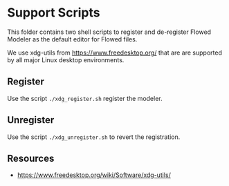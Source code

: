 # Support Scripts

This folder contains two shell scripts to register and de-register
Flowed Modeler as the default editor for Flowed files.

We use xdg-utils from https://www.freedesktop.org/ that are
are supported by all major Linux desktop environments.


## Register

Use the script `./xdg_register.sh` register the modeler.


## Unregister

Use the script `./xdg_unregister.sh` to revert the registration.


## Resources

* https://www.freedesktop.org/wiki/Software/xdg-utils/
